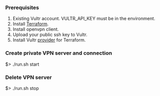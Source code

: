 ### Prerequisites

1. Existing Vultr account. VULTR_API_KEY must be in the environment.
2. Install [Terraform](www.terraform.io/downloads.html).
3. Install openvpn client.
4. Upload your public ssh key to Vultr.
5. Install Vultr [provider](https://github.com/squat/terraform-provider-vultr) for Terraform.


### Create private VPN server and connection

 $> ./run.sh start

### Delete VPN server

 $> ./run.sh stop

